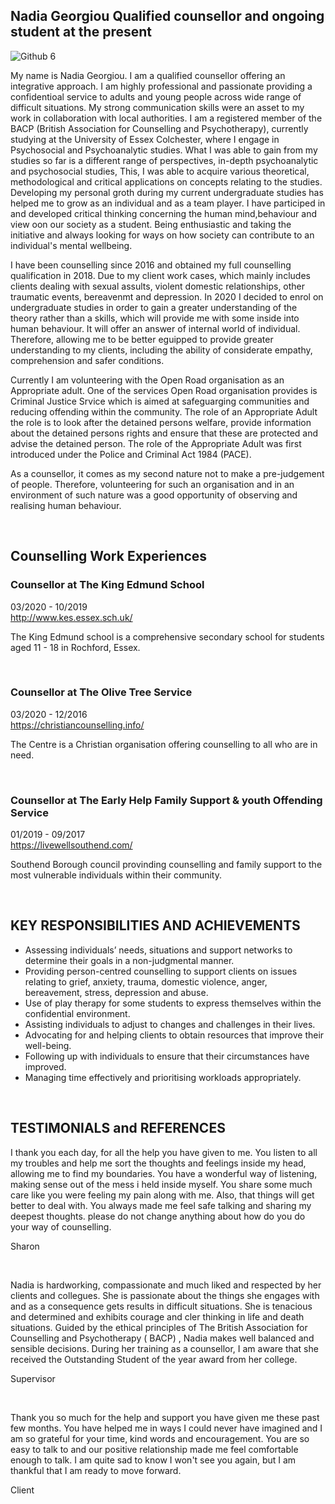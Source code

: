  

## Nadia Georgiou **Qualified counsellor and ongoing student at the present**  

![Github 6](https://user-images.githubusercontent.com/92922164/149336825-37b7b07c-e700-46c6-9917-b193dae53a3c.jpg)










My name is Nadia Georgiou. I am a qualified counsellor offering an integrative approach. I am highly professional and passionate providing a confidentioal service to adults and young people across wide range of difficult situations. My strong communication skills were an asset to my work in collaboration with local authorities. I am a registered member of the BACP (British Association for Counselling and Psychotherapy), currently studying at the University of Essex Colchester, where I engage in Psychosocial and Psychoanalytic studies. 
What I was able to gain from my studies so far is a different range of perspectives, in-depth psychoanalytic and psychosocial studies, This, I was able to acquire various theoretical, methodological and critical applications on concepts relating to the studies. Developing my personal groth during my current undergraduate studies has helped me to grow as an individual and as a team player. I have participed in and developed critical thinking concerning the human mind,behaviour and view oon our society as a student. Being enthusiastic and taking the initiative and always looking for ways on how society can contribute to an individual's mental wellbeing. 


I have been counselling since 2016 and obtained my full counselling qualification in 2018. Due to my client work cases, which mainly includes clients dealing with sexual assults, violent domestic relationships, other traumatic events, bereavenmt and depression. In 2020 I decided to enrol on undergraduate studies in order to gain a greater understanding of the theory rather than a skills, which will provide me with some inside into human behaviour. It will offer an answer of internal world of individual. Therefore, allowing me to be better eguipped to provide greater understanding to my clients, including the ability of considerate empathy, comprehension and safer conditions. 

Currently I am volunteering with the Open Road organisation as an Appropriate adult. One of the services Open Road organisation provides is Criminal Justice Srvice which is aimed at safeguarging communities and reducing offending within the community. The role of an Appropriate Adult the role is to look after the detained persons welfare, provide information about the detained persons rights and ensure that these are protected and advise the detained person. The role of the Appropriate Adult was first introduced under the Police and Criminal Act 1984 (PACE).

As a counsellor, it comes as my second nature not to make a pre-judgement of people. Therefore, volunteering for such an organisation and in an environment of such nature was a good opportunity of observing and realising human behaviour. 


<br>


##  Counselling Work Experiences

### Counsellor at The King Edmund School                                              
03/2020 - 10/2019   
http://www.kes.essex.sch.uk/

The King Edmund school is a comprehensive secondary school for students aged 11 - 18 in Rochford, Essex.

<br>

### Counsellor at The Olive Tree Service                                              
03/2020 - 12/2016   
https://christiancounselling.info/

The Centre is a Christian organisation offering counselling to all who are in need. 

<br>

### Counsellor at The Early Help Family Support & youth Offending Service              
01/2019 - 09/2017  
https://livewellsouthend.com/ 

Southend Borough council provinding counselling and family support to the most vulnerable individuals within their community.


<br>


## KEY RESPONSIBILITIES AND ACHIEVEMENTS
*	Assessing individuals’ needs, situations and support networks to determine their goals in a non-judgmental manner.
*	Providing person-centred counselling to support clients on issues relating to grief, anxiety, trauma, domestic violence, anger, bereavement, stress, depression and abuse.
*	Use of play therapy for some students to express themselves within the confidential environment.
*	Assisting individuals to adjust to changes and challenges in their lives.
*	Advocating for and helping clients to obtain resources that improve their well-being.
*	Following up with individuals to ensure that their circumstances have improved.
*	Managing time effectively and prioritising workloads appropriately.

<br> 

## TESTIMONIALS and REFERENCES 

I thank you each day, for all the help you have given to me. You listen to all my troubles and help me sort the thoughts and feelings inside my head, allowing me to find my boundaries. You have a wonderful way of listening, making sense out of the mess i held inside myself. You share some much care like you were feeling my pain along with me. Also, that things will get better to deal with. You always made me feel safe talking and sharing my deepest thoughts. please do not change anything about how do you do your way of counselling.

Sharon

<br>

Nadia is hardworking, compassionate and much liked and respected by her clients and collegues. She is passionate about the things she engages with and as a consequence gets results in difficult situations. She is tenacious and determined and exhibits courage and cler thinking in life and death situations. Guided by the ethical principles of The British Association for Counselling and Psychotherapy ( BACP) , Nadia makes well balanced and sensible decisions. During her training as a counsellor, I am aware that she received the Outstanding Student of the year award from her college.

Supervisor

<br>

Thank you so much for the help and support you have given me these past few months. You have helped me in ways I could never have imagined and I am so grateful for your time, kind words and encouragement. You are so easy to talk to and our positive relationship made me feel comfortable enough to talk. I am quite sad to know I won't see you again, but I am thankful that I am ready to move forward. 

Client













